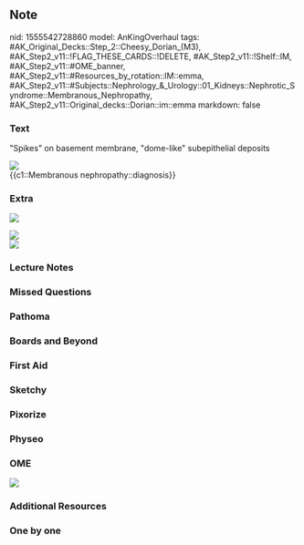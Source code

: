 ## Note
nid: 1555542728860
model: AnKingOverhaul
tags: #AK_Original_Decks::Step_2::Cheesy_Dorian_(M3), #AK_Step2_v11::!FLAG_THESE_CARDS::!DELETE, #AK_Step2_v11::!Shelf::IM, #AK_Step2_v11::#OME_banner, #AK_Step2_v11::#Resources_by_rotation::IM::emma, #AK_Step2_v11::#Subjects::Nephrology_&_Urology::01_Kidneys::Nephrotic_Syndrome::Membranous_Nephropathy, #AK_Step2_v11::Original_decks::Dorian::im::emma
markdown: false

### Text
"Spikes" on basement membrane, "dome-like" subepithelial deposits
<div>
  <u><img src="paste-625763850125315.jpg"></u>
</div>
<div>
  {{c1::Membranous nephropathy::diagnosis}}
</div>

### Extra
<i><img src="paste-2341478730825729.jpg"></i>
<div></div>
<div>
  <i><img src="paste-1645041193844737.jpg"></i>
</div>
<div>
  <i><img src="paste-3231035177304065.jpg"></i>
</div>

### Lecture Notes


### Missed Questions


### Pathoma


### Boards and Beyond


### First Aid


### Sketchy


### Pixorize


### Physeo


### OME
<div class="ome-widget">
  <a href="https://onlinemeded.org?ref=anki"><img src=
  "_OME_AnkiFlashcards_General_7.png"></a>
</div>

### Additional Resources


### One by one

